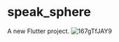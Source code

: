 # speak_sphere

A new Flutter project.
![167gTfJAY9](https://github.com/mustapha-amin/speak_sphere/assets/70119794/361fe6c3-f97d-477d-a019-eaab69ee9370)
